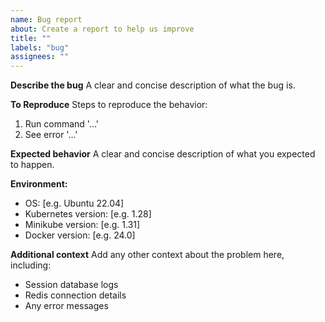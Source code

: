 ```yaml
---
name: Bug report
about: Create a report to help us improve
title: ""
labels: "bug"
assignees: ""
---
```


**Describe the bug**
A clear and concise description of what the bug is.

**To Reproduce**
Steps to reproduce the behavior:

1. Run command '...'
2. See error '...'

**Expected behavior**
A clear and concise description of what you expected to happen.

**Environment:**

- OS: [e.g. Ubuntu 22.04]
- Kubernetes version: [e.g. 1.28]
- Minikube version: [e.g. 1.31]
- Docker version: [e.g. 24.0]

**Additional context**
Add any other context about the problem here, including:

- Session database logs
- Redis connection details
- Any error messages
